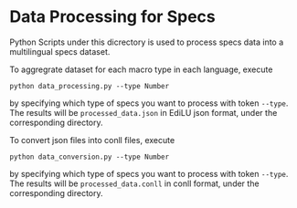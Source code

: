 # Data Processing for Specs

Python Scripts under this dicrectory is used to process specs data into a multilingual specs dataset.

To aggregrate dataset for each macro type in each language, execute
```
python data_processing.py --type Number
```
by specifying which type of specs you want to process with token `--type`. 
The results will be `processed_data.json` in EdiLU json format, under the corresponding directory.


To convert json files into conll files, execute
```
python data_conversion.py --type Number
```
by specifying which type of specs you want to process with token `--type`. 
The results will be `processed_data.conll` in conll format, under the corresponding directory.